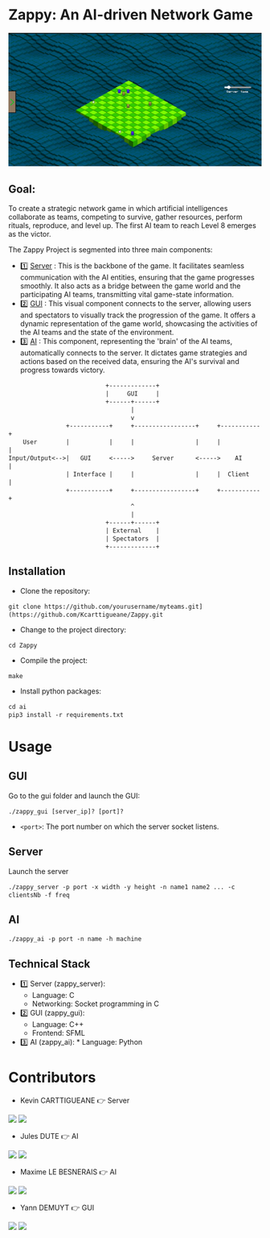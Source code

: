 # Zappy: An AI-driven Network Game
<div align="center">
    <img src="docs/game_screenshot.png" alt="Logo">
</div>

Goal:
-----

To create a strategic network game in which artificial intelligences collaborate as teams, competing to survive, gather resources, perform rituals, reproduce, and level up. The first AI team to reach Level 8 emerges as the victor.

The Zappy Project is segmented into three main components:

- 1️⃣ [Server](#server) : This is the backbone of the game. It facilitates seamless communication with the AI entities, ensuring that the game progresses smoothly. It also acts as a bridge between the game world and the participating AI teams, transmitting vital game-state information.
- 2️⃣ [GUI](#gui) : This visual component connects to the server, allowing users and spectators to visually track the progression of the game. It offers a dynamic representation of the game world, showcasing the activities of the AI teams and the state of the environment.
- 3️⃣ [AI](#ai) : This component, representing the 'brain' of the AI teams, automatically connects to the server. It dictates game strategies and actions based on the received data, ensuring the AI's survival and progress towards victory.

```
                           +-------------+
                           |     GUI     |
                           +------+------+
                                  |
                                  v
                +-----------+     +-----------------+     +-----------+
    User        |           |     |                 |     |           |
Input/Output<-->|   GUI     <----->     Server      <----->    AI     |
                | Interface |     |                 |     |  Client   |
                +-----------+     +-----------------+     +-----------+
                                  ^
                                  |
                           +------+------+
                           | External    |
                           | Spectators  |
                           +-------------+
```

## Installation

- Clone the repository:

```shell
git clone https://github.com/yourusername/myteams.git](https://github.com/Kcarttigueane/Zappy.git
```

- Change to the project directory:

```shell
cd Zappy
```

- Compile the project:

```shell
make
```

- Install python packages:

```shell
cd ai
pip3 install -r requirements.txt
```

# Usage

## GUI

Go to the gui folder and launch the GUI:

```shell
./zappy_gui [server_ip]? [port]?
```

- `<port>`: The port number on which the server socket listens.

## Server

Launch the server

```
./zappy_server -p port -x width -y height -n name1 name2 ... -c clientsNb -f freq
```

## AI

```
./zappy_ai -p port -n name -h machine
```

## Technical Stack

<!--ts-->

- 1️⃣ Server (zappy_server):
  - Language: C
  - Networking: Socket programming in C
- 2️⃣ GUI (zappy_gui):
  - Language: C++
  - Frontend: SFML
- 3️⃣ AI (zappy_ai): \* Language: Python
<!--te-->

# Contributors

- Kevin CARTTIGUEANE 👉 Server

<a href="https://www.linkedin.com/in/kevin-carttigueane-4798a9227/"><img src="https://img.shields.io/badge/LinkedIn-0077B5?style=for-the-badge&logo=linkedin&logoColor=white"></a>
<a href="https://github.com/Kcarttigueane"><img src="https://img.shields.io/badge/GitHub-100000?style=for-the-badge&logo=github&logoColor=white"></a>

- Jules DUTE 👉 AI

<a href="https://www.linkedin.com/in/jules-dutel/"><img src="https://img.shields.io/badge/LinkedIn-0077B5?style=for-the-badge&logo=linkedin&logoColor=white"></a>
<a href="https://github.com/jvlxz"><img src="https://img.shields.io/badge/GitHub-100000?style=for-the-badge&logo=github&logoColor=white"></a>

- Maxime LE BESNERAIS 👉 AI

<a href="https://www.linkedin.com/in/mlebes/"><img src="https://img.shields.io/badge/LinkedIn-0077B5?style=for-the-badge&logo=linkedin&logoColor=white"></a>
<a href="https://github.com/MaximeLeBesnerais"><img src="https://img.shields.io/badge/GitHub-100000?style=for-the-badge&logo=github&logoColor=white"></a>

- Yann DEMUYT 👉 GUI

<a href="https://www.linkedin.com/in/yann-demuyt-4b890a96/"><img src="https://img.shields.io/badge/LinkedIn-0077B5?style=for-the-badge&logo=linkedin&logoColor=white"></a>
<a href="https://github.com/demisIsTired"><img src="https://img.shields.io/badge/GitHub-100000?style=for-the-badge&logo=github&logoColor=white"></a>
